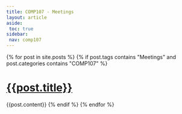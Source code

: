 ```yaml
---
title: COMP107 - Meetings
layout: article
aside:
 toc: true
sidebar:
 nav: comp107
---
```

{% for post in site.posts %}
{% if post.tags contains "Meetings" and post.categories contains "COMP107" %}
# [{{post.title}}]({{site.baseurl}}{{post.url}})
{{post.content}}
{% endif %}
{% endfor %}

